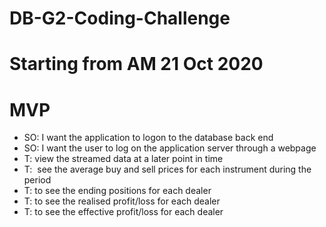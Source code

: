 # DB-G2-Coding-Challenge

# Starting from AM 21 Oct 2020

# MVP

- SO: I want the application to logon to the database back end
- SO: I want the user to log on the application server through a webpage
- T: view the streamed data at a later point in time
- T:  see the average buy and sell prices for each instrument during the period
- T: to see the ending positions for each dealer
- T: to see the realised profit/loss for each dealer 
- T: to see the effective profit/loss for each dealer 
